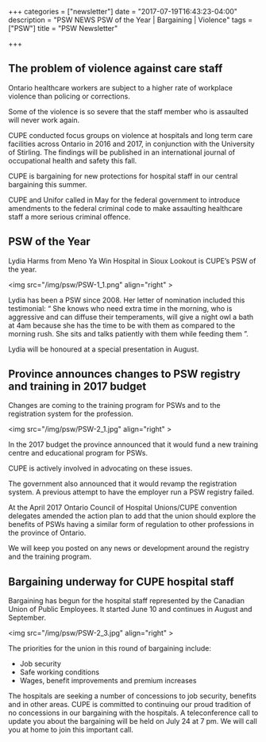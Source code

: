 +++
categories = ["newsletter"]
date = "2017-07-19T16:43:23-04:00"
description = "PSW NEWS PSW of the Year | Bargaining | Violence"
tags = ["PSW"]
title = "PSW Newsletter"

+++

## The problem of violence against care staff

Ontario healthcare workers are subject to a higher rate of workplace violence than policing or corrections.

Some of the violence is so severe that the staff member who is assaulted will never work again.

CUPE conducted focus groups on violence at hospitals and long term care facilities across Ontario in 2016 and 2017, in conjunction with the University of Stirling. The findings will be published in an international journal of occupational health and safety this fall.

CUPE is bargaining for new protections for hospital staff in our central bargaining this summer.

CUPE and Unifor called in May for the federal government to introduce amendments to the federal criminal code to make assaulting healthcare staff a more serious criminal offence.



## PSW of the Year

Lydia Harms from Meno Ya Win Hospital in Sioux Lookout is CUPE’s PSW of the year.

<img src="/img/psw/PSW-1_1.png" align="right" \>

Lydia has been a PSW since 2008. Her letter of nomination included this testimonial: “ She knows who need extra time in the morning, who is aggressive and can diffuse their temperaments, will give a night owl a bath at 4am because she has the time to be with them as compared to the morning rush. She sits and talks patiently with them while feeding them ”.


Lydia will be honoured at a special presentation in August.


## Province announces changes to PSW registry and training in 2017 budget

Changes are coming to the training program for PSWs and to the registration system for the profession.

<img src="/img/psw/PSW-2_1.jpg" align="right" \>


In the 2017 budget the province announced that it would fund a new training centre and educational program for PSWs.

CUPE is actively involved in advocating on these issues.

The government also announced that it would revamp the registration system. A previous attempt to have the employer run a PSW registry failed.

At the April 2017 Ontario Council of Hospital Unions/CUPE convention delegates amended the action plan to add that the union should explore the benefits of PSWs having a similar form of regulation to other professions in the province of Ontario.

We will keep you posted on any news or development around the registry and the training program.



## Bargaining underway for CUPE hospital staff

Bargaining has begun for the hospital staff represented by the Canadian Union of Public Employees. It started June 10 and continues in August and September.

<img src="/img/psw/PSW-2_3.jpg" align="right" \>


The priorities for the union in this round of bargaining include:

- Job security
- Safe working conditions
- Wages, benefit improvements and premium increases

The hospitals are seeking a number of concessions to job security, benefits and in other areas. CUPE is committed to continuing our proud tradition of no concessions in our bargaining with the hospitals. A teleconference call to update you about the bargaining will be held on July 24 at 7 pm. We will call you at home to join this important call.






